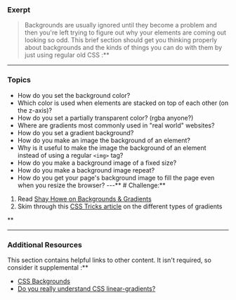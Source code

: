 ### Exerpt
>Backgrounds are usually ignored until they become a problem and then you're left trying to figure out why your elements are coming out looking so odd.  This brief section should get you thinking properly about backgrounds and the kinds of things you can do with them by just using regular old CSS :**



---


### Topics
* How do you set the background color?
* Which color is used when elements are stacked on top of each other (on the z-axis)?
* How do you set a partially transparent color? (rgba anyone?)
* Where are gradients most commonly used in "real world" websites?
* How do you set a gradient background?
* How do you make an image the background of an element?
* Why is it useful to make the image the background of an element instead of using a regular `<img>` tag?
* How do you make a background image of a fixed size?
* How do you make a background image repeat?
* How do you get your page's background image to fill the page even when you resize the browser?
---** # Challenge:** <div class="lesson-content__panel" markdown="1">
1. Read [Shay Howe on Backgrounds & Gradients](http://learn.shayhowe.com/html-css/setting-backgrounds-and-gradients/)
2. Skim through this [CSS Tricks article](https://css-tricks.com/css3-gradients/) on the different types of gradients
</div>** 

---


### Additional Resources
This section contains helpful links to other content. It isn't required, so consider it supplemental :**



* [CSS Backgrounds](http://www.w3schools.com/css/css_background.asp)
* [Do you really understand CSS linear-gradients?](https://patrickbrosset.com/articles/2015-03-27-do-you-really-understand-CSS-linear-gradients/)
